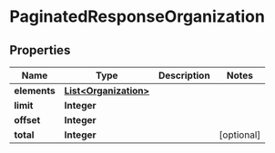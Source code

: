 
# PaginatedResponseOrganization

## Properties
Name | Type | Description | Notes
------------ | ------------- | ------------- | -------------
**elements** | [**List&lt;Organization&gt;**](Organization.md) |  | 
**limit** | **Integer** |  | 
**offset** | **Integer** |  | 
**total** | **Integer** |  |  [optional]



